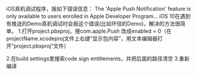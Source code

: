  iOS真机调试程序，报如下错误信息：
The 'Apple Push Notification' feature is only available to users enrolled in Apple Developer Program...
iOS 10在遇到有推送的Demo真机调试时会报这个错误(比如环信的Demo)，解决的方法很简单。
1.打开project.pbxproj，搜com.apple.Push 改成enabled = 0（在projectName.xcodeproj文件上右键“显示包内容”，用文本编辑器打开“project.pbxproj”文件）

2.在build settings里搜索code sign entitlements，并把后面的路径清空
3.重新编译
